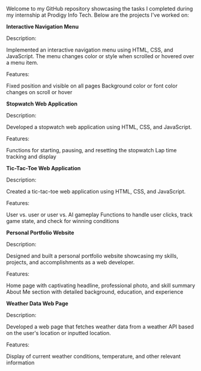 
Welcome to my GitHub repository showcasing the tasks I completed during my internship at Prodigy Info Tech. Below are the projects I've worked on:

**Interactive Navigation Menu**

Description: 

Implemented an interactive navigation menu using HTML, CSS, and JavaScript. The menu changes color or style when scrolled or hovered over a menu item.

Features:

Fixed position and visible on all pages
Background color or font color changes on scroll or hover

**Stopwatch Web Application**
   
Description:

Developed a stopwatch web application using HTML, CSS, and JavaScript.

Features:

Functions for starting, pausing, and resetting the stopwatch
Lap time tracking and display

**Tic-Tac-Toe Web Application**
   
Description:

Created a tic-tac-toe web application using HTML, CSS, and JavaScript.

Features:

User vs. user or user vs. AI gameplay
Functions to handle user clicks, track game state, and check for winning conditions

**Personal Portfolio Website**
   
Description:

Designed and built a personal portfolio website showcasing my skills, projects, and accomplishments as a web developer.

Features:

Home page with captivating headline, professional photo, and skill summary
About Me section with detailed background, education, and experience

**Weather Data Web Page**
   
Description:

Developed a web page that fetches weather data from a weather API based on the user's location or inputted location.

Features:

Display of current weather conditions, temperature, and other relevant information
